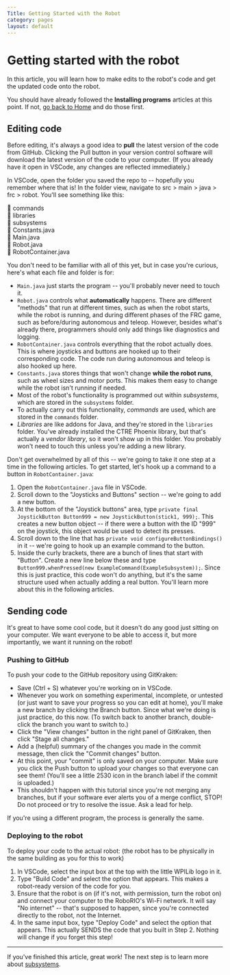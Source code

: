 ```yaml
---
Title: Getting Started with the Robot
category: pages
layout: default
---
```


# Getting started with the robot

In this article, you will learn how to make edits to the robot's code and get the updated code onto the robot.

You should have already followed the **Installing programs** articles at this point. If not, [go back to Home](https://github.com/Team2530/Documentation/wiki) and do those first.

## Editing code

Before editing, it's always a good idea to **pull** the latest version of the code from GitHub. Clicking the Pull button in your version control software will download the latest version of the code to your computer. (If you already have it open in VSCode, any changes are reflected immediately.)

In VSCode, open the folder you saved the repo to -- hopefully you remember where that is! In the folder view, navigate to src > main > java > frc > robot. You'll see something like this:

📁 commands  
📁 libraries  
📁 subsystems  
📄 Constants.java  
📄 Main.java  
📄 Robot.java  
📄 RobotContainer.java

You don't need to be familiar with all of this yet, but in case you're curious, here's what each file and folder is for:
* `Main.java` just starts the program -- you'll probably never need to touch it.
* `Robot.java` controls what **automatically** happens. There are different "methods" that run at different times, such as when the robot starts, while the robot is running, and during different phases of the FRC game, such as before/during autonomous and teleop. However, besides what's already there, programmers should only add things like diagnostics and logging.
* `RobotContainer.java` controls everything that the robot actually does. This is where joysticks and buttons are hooked up to their corresponding code. The code run during autonomous and teleop is also hooked up here.
* `Constants.java` stores things that won't change **while the robot runs**, such as wheel sizes and motor ports. This makes them easy to change while the robot isn't running if needed.
* Most of the robot's functionality is programmed out within _subsystems_, which are stored in the `subsystems` folder.
* To actually carry out this functionality, _commands_ are used, which are stored in the `commands` folder.
* _Libraries_ are like addons for Java, and they're stored in the `libraries` folder. You've already installed the CTRE Phoenix library, but that's actually a _vendor library_, so it won't show up in this folder. You probably won't need to touch this unless you're adding a new library.

Don't get overwhelmed by all of this -- we're going to take it one step at a time in the following articles. To get started, let's hook up a command to a button in `RobotContainer.java`:
1. Open the `RobotContainer.java` file in VSCode.
2. Scroll down to the "Joysticks and Buttons" section -- we're going to add a new button.
3. At the bottom of the "Joystick buttons" area, type `private final JoystickButton Button999 = new JoystickButton(stick1, 999);`. This creates a new button object -- if there were a button with the ID "999" on the joystick, this object would be used to detect its presses.
4. Scroll down to the line that has `private void configureButtonBindings()` in it -- we're going to hook up an example command to the button.
5. Inside the curly brackets, there are a bunch of lines that start with "Button". Create a new line below these and type `Button999.whenPressed(new ExampleCommand(ExampleSubsystem));`. Since this is just practice, this code won't do anything, but it's the same structure used when actually adding a real button. You'll learn more about this in the following articles.

## Sending code
It's great to have some cool code, but it doesn't do any good just sitting on your computer. We want everyone to be able to access it, but more importantly, we want it running on the robot!

### Pushing to GitHub
To push your code to the GitHub repository using GitKraken:
- Save (Ctrl + S) whatever you're working on in VSCode.
- Whenever you work on something experimental, incomplete, or untested (or just want to save your progress so you can edit at home), you'll make a new branch by clicking the Branch button. Since what we're doing is just practice, do this now. (To switch back to another branch, double-click the branch you want to switch to.)
- Click the "View changes" button in the right panel of GitKraken, then click "Stage all changes."
- Add a (helpful) summary of the changes you made in the commit message, then click the "Commit changes" button.
- At this point, your "commit" is only saved on your computer. Make sure you click the Push button to upload your changes so that everyone can see them! (You'll see a little 2530 icon in the branch label if the commit is uploaded.)
- This shouldn't happen with this tutorial since you're not merging any branches, but if your software ever alerts you of a merge conflict, STOP! Do not proceed or try to resolve the issue. Ask a lead for help.

If you're using a different program, the process is generally the same.

### Deploying to the robot
To deploy your code to the actual robot: (the robot has to be physically in the same building as you for this to work)
1. In VSCode, select the input box at the top with the little WPILib logo in it.
2. Type "Build Code" and select the option that appears. This makes a robot-ready version of the code for you.
3. Ensure that the robot is on (if it's not, with permission, turn the robot on) and connect your computer to the RoboRIO's Wi-Fi network. It will say "No internet" -- that's supposed to happen, since you're connected directly to the robot, not the Internet.
4. In the same input box, type "Deploy Code" and select the option that appears. This actually SENDS the code that you built in Step 2. Nothing will change if you forget this step!

***

If you've finished this article, great work! The next step is to learn more about [subsystems](https://github.com/Team2530/Documentation/wiki/Subsystems).